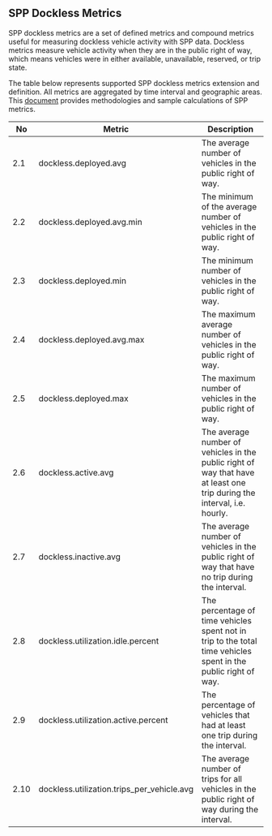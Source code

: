 ## SPP Dockless Metrics

SPP dockless metrics are a set of defined metrics and compound metrics useful for measuring dockless vehicle activity with SPP data. Dockless metrics measure vehicle activity when they are in the public right of way, which means vehicles were in either available, unavailable, reserved, or trip state.

The table below represents supported SPP dockless metrics extension and definition. All metrics are aggregated by time interval and geographic areas. This [document](metrics_methodology.md) provides methodologies and sample calculations of SPP metrics. 

| No   | Metric                                     | Description                                                                                                     |
| ---- | ------------------------------------------ | --------------------------------------------------------------------------------------------------------------- |
| 2.1  | dockless.deployed.avg                      | The average number of vehicles in the public right of way.                                                      |
| 2.2  | dockless.deployed.avg.min                  | The minimum of the average number of vehicles in the public right of way.                                       |
| 2.3  | dockless.deployed.min                      | The minimum number of vehicles in the public right of way.                                                      |
| 2.4  | dockless.deployed.avg.max                  | The maximum average number of vehicles in the public right of way.                                              |
| 2.5  | dockless.deployed.max                      | The maximum number of vehicles in the public right of way.                                                      |
| 2.6  | dockless.active.avg                      | The average number of vehicles in the public right of way that have at least one trip during the interval, i.e. hourly. |
| 2.7  | dockless.inactive.avg                    | The average number of vehicles in the public right of way that have no trip during the interval.                        |
| 2.8  | dockless.utilization.idle.percent          | The percentage of time vehicles spent not in trip to the total time vehicles spent in the public right of way.  |
| 2.9  | dockless.utilization.active.percent        | The percentage of vehicles that had at least one trip during the interval.                                      |
| 2.10 | dockless.utilization.trips_per_vehicle.avg | The average number of trips for all vehicles in the public right of way during the interval.                    |
